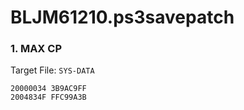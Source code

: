 # BLJM61210.ps3savepatch

### 1. MAX CP

Target File: `SYS-DATA`

```
20000034 3B9AC9FF
2004834F FFC99A3B
```

